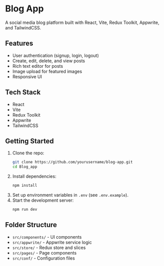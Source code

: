 # Blog App

A social media blog platform built with React, Vite, Redux Toolkit, Appwrite, and TailwindCSS.

## Features

- User authentication (signup, login, logout)
- Create, edit, delete, and view posts
- Rich text editor for posts
- Image upload for featured images
- Responsive UI

## Tech Stack

- React
- Vite
- Redux Toolkit
- Appwrite
- TailwindCSS

## Getting Started

1. Clone the repo:
   ```sh
   git clone https://github.com/yourusername/blog-app.git
   cd Blog_app
   ```
2. Install dependencies:
   ```sh
   npm install
   ```
3. Set up environment variables in `.env` (see `.env.example`).
4. Start the development server:
   ```sh
   npm run dev
   ```

## Folder Structure

- `src/components/` - UI components
- `src/appwrite/` - Appwrite service logic
- `src/store/` - Redux store and slices
- `src/pages/` - Page components
- `src/conf/` - Configuration files
